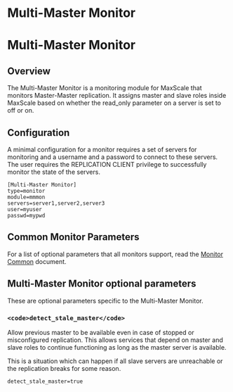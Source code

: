 
# Multi-Master Monitor

# Multi-Master Monitor


## Overview


The Multi-Master Monitor is a monitoring module for MaxScale that monitors Master-Master replication. It assigns master and slave roles inside MaxScale based on whether the read_only parameter on a server is set to off or on.


## Configuration


A minimal configuration for a monitor requires a set of servers for monitoring and a username and a password to connect to these servers. The user requires the REPLICATION CLIENT privilege to successfully monitor the state of the servers.



```
[Multi-Master Monitor]
type=monitor
module=mmmon
servers=server1,server2,server3
user=myuser
passwd=mypwd
```



## Common Monitor Parameters


For a list of optional parameters that all monitors support, read the [Monitor Common](../../mariadb-maxscale-21-06/README.md) document.


## Multi-Master Monitor optional parameters


These are optional parameters specific to the Multi-Master Monitor.


### `<code>detect_stale_master</code>`


Allow previous master to be available even in case of stopped or misconfigured replication. This allows services that depend on master and slave roles to continue functioning as long as the master server is available.


This is a situation which can happen if all slave servers are unreachable or the replication breaks for some reason.



```
detect_stale_master=true
```


